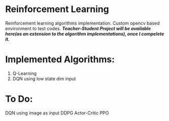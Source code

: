 # Reinforcement Learning
Reinforcement learning algorithms implementation. Custom opencv based environment to test codes. ***Teacher-Student Project will be available here(as an extension to the algorithm implementations), once I compelete it.***
# Implemented Algorithms:
1. Q-Learning
2. DQN using low state dim input
# To Do:
DQN using image as input
DDPG
Actor-Critic
PPO
